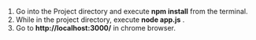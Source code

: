 1) Go into the Project directory and execute <strong>npm install</strong> from the terminal.
2) While in the project directory, execute <strong>node app.js</strong> .
3) Go to <strong>http://localhost:3000/</strong> in chrome browser.
